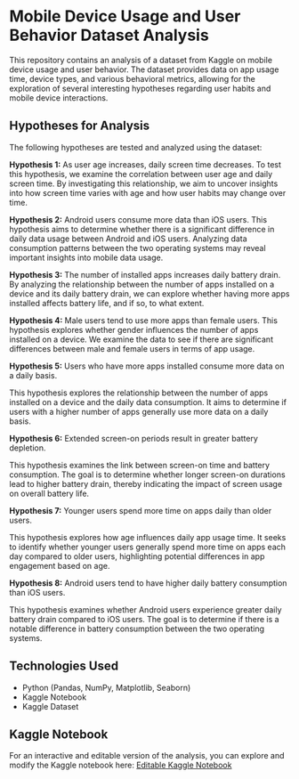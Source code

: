 # Mobile Device Usage and User Behavior Dataset Analysis
This repository contains an analysis of a dataset from Kaggle on mobile device usage and user behavior. The dataset provides data on app usage time, device types, and various behavioral metrics, allowing for the exploration of several interesting hypotheses regarding user habits and mobile device interactions.

## Hypotheses for Analysis
The following hypotheses are tested and analyzed using the dataset:

**Hypothesis 1:** As user age increases, daily screen time decreases.
To test this hypothesis, we examine the correlation between user age and daily screen time. By investigating this relationship, we aim to uncover insights into how screen time varies with age and how user habits may change over time.

**Hypothesis 2:** Android users consume more data than iOS users.
This hypothesis aims to determine whether there is a significant difference in daily data usage between Android and iOS users. Analyzing data consumption patterns between the two operating systems may reveal important insights into mobile data usage.

**Hypothesis 3:** The number of installed apps increases daily battery drain.
By analyzing the relationship between the number of apps installed on a device and its daily battery drain, we can explore whether having more apps installed affects battery life, and if so, to what extent.

**Hypothesis 4:** Male users tend to use more apps than female users.
This hypothesis explores whether gender influences the number of apps installed on a device. We examine the data to see if there are significant differences between male and female users in terms of app usage.

**Hypothesis 5:** Users who have more apps installed consume more data on a daily basis.

This hypothesis explores the relationship between the number of apps installed on a device and the daily data consumption. It aims to determine if users with a higher number of apps generally use more data on a daily basis.


**Hypothesis 6:** Extended screen-on periods result in greater battery depletion.

This hypothesis examines the link between screen-on time and battery consumption. The goal is to determine whether longer screen-on durations lead to higher battery drain, thereby indicating the impact of screen usage on overall battery life.

**Hypothesis 7:** Younger users spend more time on apps daily than older users.

This hypothesis explores how age influences daily app usage time. It seeks to identify whether younger users generally spend more time on apps each day compared to older users, highlighting potential differences in app engagement based on age.

**Hypothesis 8:** Android users tend to have higher daily battery consumption than iOS users.

This hypothesis examines whether Android users experience greater daily battery drain compared to iOS users. The goal is to determine if there is a notable difference in battery consumption between the two operating systems.

## Technologies Used
<ul>
<li> Python (Pandas, NumPy, Matplotlib, Seaborn)</li>
<li>Kaggle Notebook</li>
<li>Kaggle Dataset</li>
</ul>  

## Kaggle Notebook
For an interactive and editable version of the analysis, you can explore and modify the Kaggle notebook here: [Editable Kaggle Notebook](https://www.kaggle.com/code/fatmakara/mobile-device-usage)

